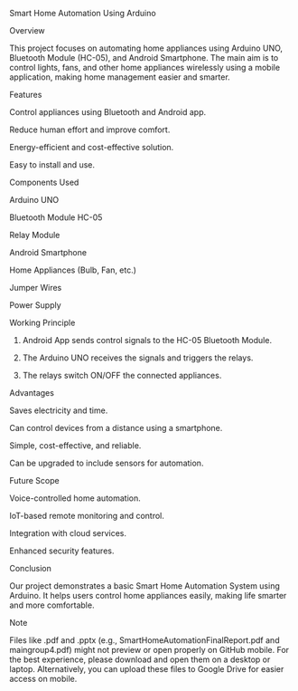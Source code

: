 
Smart Home Automation Using Arduino

Overview

This project focuses on automating home appliances using Arduino UNO, Bluetooth Module (HC-05), and Android Smartphone.
The main aim is to control lights, fans, and other home appliances wirelessly using a mobile application, making home management easier and smarter.




Features

Control appliances using Bluetooth and Android app.

Reduce human effort and improve comfort.

Energy-efficient and cost-effective solution.

Easy to install and use.





Components Used

Arduino UNO

Bluetooth Module HC-05

Relay Module

Android Smartphone

Home Appliances (Bulb, Fan, etc.)

Jumper Wires

Power Supply




Working Principle

1. Android App sends control signals to the HC-05 Bluetooth Module.


2. The Arduino UNO receives the signals and triggers the relays.


3. The relays switch ON/OFF the connected appliances.





Advantages

Saves electricity and time.

Can control devices from a distance using a smartphone.

Simple, cost-effective, and reliable.

Can be upgraded to include sensors for automation.





Future Scope

Voice-controlled home automation.

IoT-based remote monitoring and control.

Integration with cloud services.

Enhanced security features.




Conclusion

Our project demonstrates a basic Smart Home Automation System using Arduino.
It helps users control home appliances easily, making life smarter and more comfortable.


Note

Files like .pdf and .pptx (e.g., SmartHomeAutomationFinalReport.pdf and maingroup4.pdf) might not preview or open properly on GitHub mobile.
For the best experience, please download and open them on a desktop or laptop.
Alternatively, you can upload these files to Google Drive for easier access on mobile.




